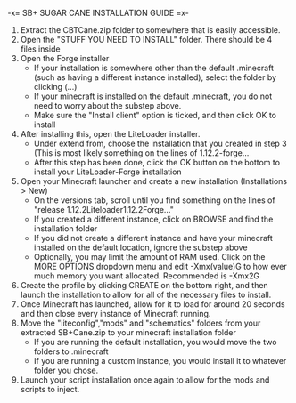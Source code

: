 -x= SB+ SUGAR CANE INSTALLATION GUIDE =x- 

1. Extract the CBTCane.zip folder to somewhere that is easily accessible. 
2. Open the "STUFF YOU NEED TO INSTALL" folder. There should be 4 files inside
3. Open the Forge installer
   - If your installation is somewhere other than the default .minecraft (such as having a different instance installed), select
     the folder by clicking (...) 
   - If your minecraft is installed on the default .minecraft, you do not need to worry about the substep above.
   - Make sure the "Install client" option is ticked, and then click OK to install
4. After installing this, open the LiteLoader installer. 
   - Under extend from, choose the installation that you created in step 3 (This
     is most likely something on the lines of 1.12.2-forge...
   - After this step has been done, click the OK button on the bottom to install your LiteLoader-Forge installation
5. Open your Minecraft launcher and create a new installation (Installations > New)
   - On the versions tab, scroll until you find something on the lines of "release 1.12.2Liteloader1.12.2Forge..."
   - If you created a different instance, click on BROWSE and find the installation folder 
   - If you did not create a different instance and have your minecraft installed on the default location, ignore the 
     substep above
   - Optionally, you may limit the amount of RAM used. Click on the MORE OPTIONS dropdown menu and edit -Xmx(value)G
     to how ever much memory you want allocated. Recommended is -Xmx2G
6. Create the profile by clicking CREATE on the bottom right, and then launch the installation to allow for all of the necessary
   files to install. 
7. Once Minecraft has launched, allow for it to load for around 20 seconds and then close every instance of Minecraft running. 
8. Move the "liteconfig","mods" and "schematics" folders from your extracted SB+Cane.zip to your minecraft installation folder
   - If you are running the default installation, you would move the two folders to .minecraft
   - If you are running a custom instance, you would install it to whatever folder you chose. 
9. Launch your script installation once again to allow for the mods and scripts to inject. 
